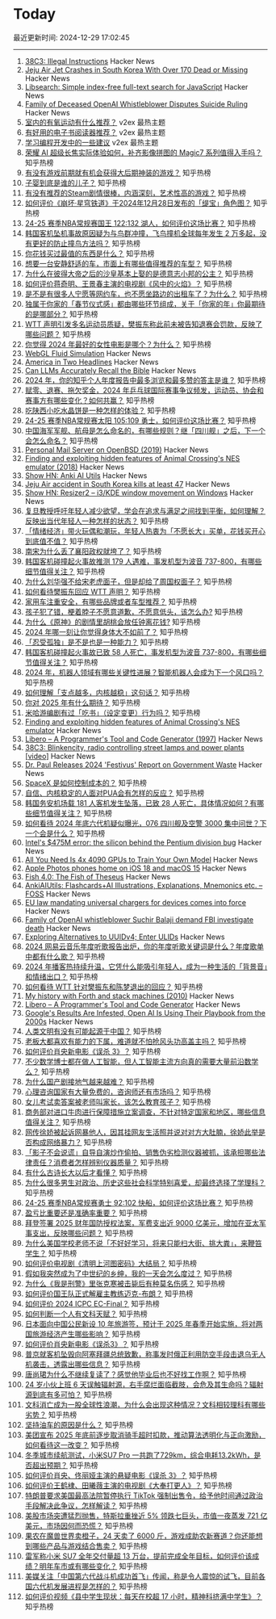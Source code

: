 # Today

最近更新时间: 2024-12-29 17:02:45

--- 
1. [38C3: Illegal Instructions](https://media.ccc.de/c/38c3) Hacker News
2. [Jeju Air Jet Crashes in South Korea With Over 170 Dead or Missing](https://www.bloomberg.com/news/articles/2024-12-29/plane-crashes-at-s-korea-airport-killing-at-least-23-yonhap) Hacker News
3. [Libsearch: Simple index-free full-text search for JavaScript](https://github.com/thesephist/libsearch) Hacker News
4. [Family of Deceased OpenAI Whistleblower Disputes Suicide Ruling](https://twitter.com/RaoPoornima/status/1873282982150324393) Hacker News
5. [室内的有氧运动有什么推荐？](https://www.v2ex.com/t/1101017) v2ex 最热主题
6. [有好用的电子书阅读器推荐？](https://www.v2ex.com/t/1101002) v2ex 最热主题
7. [学习编程开发中的一些建议](https://www.v2ex.com/t/1100994) v2ex 最热主题
8. [荣耀 AI 超级长焦实际体验如何，补齐影像拼图的 Magic7 系列值得入手吗？](https://www.zhihu.com/question/8115918841) 知乎热榜
9. [有没有游戏前期就有机会获得大后期神装的游戏？](https://www.zhihu.com/question/474872763) 知乎热榜
10. [子婴到底是谁的儿子？](https://www.zhihu.com/question/42124800) 知乎热榜
11. [有没有推荐的Steam剧情很棒，内涵深刻，艺术性高的游戏？](https://www.zhihu.com/question/6398805949) 知乎热榜
12. [如何评价《崩坏·星穹铁道》于2024年12月28日发布的「缇宝」角色图？](https://www.zhihu.com/question/8088771606) 知乎热榜
13. [24-25 赛季NBA常规赛国王 122:132 湖人，如何评价这场比赛？](https://www.zhihu.com/question/8160460642) 知乎热榜
14. [韩国客机坠机事故原因疑为与鸟群冲撞，飞鸟撞机全球每年发生 2 万多起，没有更好的防止撞鸟方法吗？](https://www.zhihu.com/question/8158698495) 知乎热榜
15. [你花钱买过最值的东西是什么？](https://www.zhihu.com/question/59836061) 知乎热榜
16. [想要一台安静舒适的车，市面上有哪些值得推荐的车型？](https://www.zhihu.com/question/8023249950) 知乎热榜
17. [为什么在彼得大帝之后的沙皇基本上娶的是德意志小邦的公主？](https://www.zhihu.com/question/358065188) 知乎热榜
18. [如何评价蒋奇明、王景春主演的电视剧《风中的火焰》？](https://www.zhihu.com/question/4495327646) 知乎热榜
19. [是不是有很多人宁愿等网约车，也不愿坐路边的出租车了？为什么？](https://www.zhihu.com/question/7979944824) 知乎热榜
20. [独属于你家的「春节仪式感」都由哪些环节组成，关于「你家的年」你最期待的是哪部分？](https://www.zhihu.com/question/7656019540) 知乎热榜
21. [WTT 声明引发多名运动员质疑，樊振东称此前未被告知退赛会罚款，反映了哪些问题？](https://www.zhihu.com/question/8160347529) 知乎热榜
22. [你觉得 2024 年最好的女性电影是哪个？为什么？](https://www.zhihu.com/question/6844158980) 知乎热榜
23. [WebGL Fluid Simulation](https://paveldogreat.github.io/WebGL-Fluid-Simulation/) Hacker News
24. [America in Two Headlines](https://www.kenklippenstein.com/p/america-in-two-headlines) Hacker News
25. [Can LLMs Accurately Recall the Bible](https://benkaiser.dev/can-llms-accurately-recall-the-bible/) Hacker News
26. [2024 年，你的知乎个人年度报告中最多浏览和最多赞的答主是谁？](https://www.zhihu.com/question/8004582263) 知乎热榜
27. [赋零、退赛、拖欠奖金，2024 年乒乓球国际赛事争议频发，运动员、协会和赛事方有哪些变化？如何共赢？](https://www.zhihu.com/question/8004770868) 知乎热榜
28. [吃陕西小吃水晶饼是一种怎样的体验？](https://www.zhihu.com/question/35952275) 知乎热榜
29. [24-25 赛季NBA常规赛太阳 105:109 勇士，如何评价这场比赛？](https://www.zhihu.com/question/8153690406) 知乎热榜
30. [中国海军军舰、航母是怎么命名的，有哪些规则？继「四川舰」之后，下一个会怎么命名？](https://www.zhihu.com/question/7998799889) 知乎热榜
31. [Personal Mail Server on OpenBSD (2019)](https://nicolascarpi.github.io/openbsd/2019/04/03/openbsd-mail-server.html) Hacker News
32. [Finding and exploiting hidden features of Animal Crossing's NES emulator (2018)](https://jamchamb.net/2018/07/11/animal-crossing-nes-emulator-hacks.html) Hacker News
33. [Show HN: Anki AI Utils](https://github.com/thiswillbeyourgithub/AnkiAIUtils) Hacker News
34. [Jeju Air accident in South Korea kills at least 47](https://www.bloomberg.com/news/articles/2024-12-29/plane-crashes-at-s-korea-airport-killing-at-least-23-yonhap) Hacker News
35. [Show HN: Resizer2 – i3/KDE window movement on Windows](https://github.com/alvesvaren/resizer2) Hacker News
36. [复旦教授呼吁年轻人减少欲望，学会在追求与满足之间找到平衡，如何理解？反映出当代年轻人一种怎样的状态？](https://www.zhihu.com/question/7944147588) 知乎热榜
37. [「情绪经济」带火玩偶和潮玩，年轻人热衷为「不愿长大」买单，花钱买开心到底值不值？](https://www.zhihu.com/question/6461528511) 知乎热榜
38. [南宋为什么丢了襄阳政权就垮了？](https://www.zhihu.com/question/7852174048) 知乎热榜
39. [韩国客机碰撞起火事故推测 179 人遇难，事发机型为波音 737-800，有哪些细节值得关注？](https://www.zhihu.com/question/8152680240) 知乎热榜
40. [为什么刘华强不给宋老虎面子，但是却给了周国权面子？](https://www.zhihu.com/question/520718196) 知乎热榜
41. [如何看待樊振东回应 WTT 声明？](https://www.zhihu.com/question/8158979697) 知乎热榜
42. [家用车注重安全，有哪些品牌或者车型推荐？](https://www.zhihu.com/question/7906571610) 知乎热榜
43. [孩子犯了错，梗着脖子不愿意道歉，不愿意低头，该怎么办?](https://www.zhihu.com/question/6074377776) 知乎热榜
44. [为什么《原神》的剧情里胡桃会放任钟离花钱?](https://www.zhihu.com/question/527557940) 知乎热榜
45. [2024 年哪一刻让你觉得身体大不如前了？](https://www.zhihu.com/question/6752167369) 知乎热榜
46. [「忍受孤独」是不是也是一种能力？](https://www.zhihu.com/question/7765469470) 知乎热榜
47. [韩国客机碰撞起火事故已致 58 人死亡，事发机型为波音 737-800，有哪些细节值得关注？](https://www.zhihu.com/question/8152680240) 知乎热榜
48. [2024 年，机器人领域有哪些关键性进展？智能机器人会成为下一个风口吗？](https://www.zhihu.com/question/6738842444) 知乎热榜
49. [如何理解「支点越多，内核越稳」这句话？](https://www.zhihu.com/question/7271313613) 知乎热榜
50. [你对 2025 年有什么期待？](https://www.zhihu.com/question/6106675709) 知乎热榜
51. [米哈游编剧有过「吃书」（设定变更）行为吗？](https://www.zhihu.com/question/7670277458) 知乎热榜
52. [Finding and exploiting hidden features of Animal Crossing's NES emulator](https://jamchamb.net/2018/07/11/animal-crossing-nes-emulator-hacks.html) Hacker News
53. [Libero – A Programmer's Tool and Code Generator (1997)](https://imatix-legacy.github.io/libero/index.htm) Hacker News
54. [38C3: Blinkencity, radio controlling street lamps and power plants [video]](https://media.ccc.de/v/38c3-blinkencity-radio-controlling-street-lamps-and-power-plants) Hacker News
55. [Dr. Paul Releases 2024 'Festivus' Report on Government Waste](https://www.hsgac.senate.gov/media/reps/dr-paul-releases-2024-festivus-report-on-government-waste/) Hacker News
56. [SpaceX 是如何控制成本的？](https://www.zhihu.com/question/21905398) 知乎热榜
57. [自信、内核稳定的人面对PUA会有怎样的反应？](https://www.zhihu.com/question/7497488334) 知乎热榜
58. [韩国务安机场载 181 人客机发生坠落，已致 28 人死亡，具体情况如何？有哪些细节值得关注？](https://www.zhihu.com/question/8152680240) 知乎热榜
59. [如何看待 2024 年底六代机疑似曝光，076 四川舰及空警 3000  集中问世？下一个会是什么？](https://www.zhihu.com/question/8038336948) 知乎热榜
60. [Intel's $475M error: the silicon behind the Pentium division bug](https://www.righto.com/2024/12/this-die-photo-of-pentium-shows.html) Hacker News
61. [All You Need Is 4x 4090 GPUs to Train Your Own Model](https://sabareesh.com/posts/llm-rig/) Hacker News
62. [Apple Photos phones home on iOS 18 and macOS 15](https://lapcatsoftware.com/articles/2024/12/3.html) Hacker News
63. [Fish 4.0: The Fish of Theseus](https://fishshell.com/blog/rustport/) Hacker News
64. [AnkiAIUtils: Flashcards+AI Illustrations, Explanations, Mnemonics etc. – FOSS](https://github.com/thiswillbeyourgithub/AnkiAIUtils) Hacker News
65. [EU law mandating universal chargers for devices comes into force](https://www.france24.com/en/europe/20241228-eu-law-mandating-universal-chargers-for-devices-comes-into-force) Hacker News
66. [Family of OpenAI whistleblower Suchir Balaji demand FBI investigate death](https://www.theguardian.com/us-news/2024/dec/28/openai-whistleblower-suchir-balaji) Hacker News
67. [Exploring Alternatives to UUIDv4; Enter ULIDs](https://jirevwe.github.io/exploring-alternatives-to-uuidv4-enter-ulids.html) Hacker News
68. [2024 网易云音乐年度听歌报告出炉，你的年度听歌关键词是什么？年度歌单中都有什么歌？](https://www.zhihu.com/question/7980859155) 知乎热榜
69. [2024 年播客热持续升温，它凭什么能吸引年轻人，成为一种生活的「背景音」和情绪出口？](https://www.zhihu.com/question/7084088943) 知乎热榜
70. [如何看待 WTT 针对樊振东和陈梦退出的回应？](https://www.zhihu.com/question/8118918539) 知乎热榜
71. [My history with Forth and stack machines (2010)](https://yosefk.com/blog/my-history-with-forth-stack-machines.html) Hacker News
72. [Libero – A Programmer's Tool and Code Generator](https://imatix-legacy.github.io/libero/index.htm) Hacker News
73. [Google's Results Are Infested, Open AI Is Using Their Playbook from the 2000s](https://chuckwnelson.com/blog/google-search-results-infested-open-ai-using-google-playbook) Hacker News
74. [人类文明有没有可能起源于中国？](https://www.zhihu.com/question/3072935311) 知乎热榜
75. [老板大都喜欢有能力的下属，难道就不怕抢风头功高盖主吗？](https://www.zhihu.com/question/7734714885) 知乎热榜
76. [如何评价肖央新电影《误杀 3》？](https://www.zhihu.com/question/8043058119) 知乎热榜
77. [不少数学博士都在做人工智能，但人工智能主流方向真的需要大量前沿数学么？](https://www.zhihu.com/question/515063566) 知乎热榜
78. [为什么国产剧接地气越来越难？](https://www.zhihu.com/question/7381552698) 知乎热榜
79. [心理咨询国家有大量免费的，咨询师还有市场吗？](https://www.zhihu.com/question/7880454594) 知乎热榜
80. [女儿考试卖答案被老师叫家长，该怎么教育孩子？](https://www.zhihu.com/question/7945189688) 知乎热榜
81. [商务部对进口牛肉进行保障措施立案调查，不针对特定国家和地区，哪些信息值得关注？](https://www.zhihu.com/question/8017457729) 知乎热榜
82. [网传徐娇被起诉网暴他人，因其挂网友生活照并说对对方大肚腩，徐娇此举是否构成网络暴力？](https://www.zhihu.com/question/8102774459) 知乎热榜
83. [「影子不会说谎」自导自演炒作偷拍、销售伪劣检测仪器被抓，该承担哪些法律责任？消费者怎样辨别仪器质量？](https://www.zhihu.com/question/8068920384) 知乎热榜
84. [有什么古诗长大以后才看懂？](https://www.zhihu.com/question/646403110) 知乎热榜
85. [为什么很多男生对政治、历史这些社会科学特别喜爱，却最终选择了学理科？](https://www.zhihu.com/question/7263576563) 知乎热榜
86. [24-25 赛季NBA常规赛勇士 92:102 快船，如何评价这场比赛？](https://www.zhihu.com/question/8076900986) 知乎热榜
87. [盈亏比重要还是准确率重要？](https://www.zhihu.com/question/5568937097) 知乎热榜
88. [拜登签署 2025 财年国防授权法案，军费支出近 9000 亿美元，增加在亚太军事支出，反映哪些问题？](https://www.zhihu.com/question/7736519835) 知乎热榜
89. [为什么美国学校老师不说「不好好学习，将来只能扫大街、挑大粪」，来鞭笞学生？](https://www.zhihu.com/question/632232275) 知乎热榜
90. [如何评价电视剧《清明上河图密码》大结局？](https://www.zhihu.com/question/8041806089) 知乎热榜
91. [假如我突然成为了中世纪的乡绅，我的一天会怎么度过？](https://www.zhihu.com/question/929339990) 知乎热榜
92. [为什么《我是刑警》里张克寒被击毙后有种莫名伤感？](https://www.zhihu.com/question/7360827152) 知乎热榜
93. [如何评价国王队正式解雇主教练迈克-布朗？](https://www.zhihu.com/question/8073142899) 知乎热榜
94. [如何评价 2024 ICPC EC-Final？](https://www.zhihu.com/question/5762136546) 知乎热榜
95. [如何判断一个人有文科天赋？](https://www.zhihu.com/question/438266130) 知乎热榜
96. [日本面向中国公民新设 10 年旅游签，预计于 2025 年春季开始实施，将对两国旅游经济产生哪些影响？](https://www.zhihu.com/question/7828163623) 知乎热榜
97. [如何评价肖央新电影《误杀3》？](https://www.zhihu.com/question/8043058119) 知乎热榜
98. [普京就客机坠毁向阿塞拜疆总统致歉，称事发时俄正利用防空手段击退乌无人机袭击，透露出哪些信息？](https://www.zhihu.com/question/8117331659) 知乎热榜
99. [唐尚珺为什么不继续复读了？感觉他毕业后也不好找工作啊？](https://www.zhihu.com/question/667247080) 知乎热榜
100. [24 岁小伙上班 6 天误触辐射源，右手腐烂面临截肢，会危及其生命吗？辐射源到底有多可怕？](https://www.zhihu.com/question/7842123012) 知乎热榜
101. [文科消亡成为一股全球性浪潮，为什么会出现这种情况？文科相较理科有哪些劣势？](https://www.zhihu.com/question/8086341738) 知乎热榜
102. [坚持油车的原因是什么？](https://www.zhihu.com/question/3139858418) 知乎热榜
103. [美团宣布 2025 年底前逐步取消骑手超时扣款，推动算法透明化与正向激励，如何看待这一改变？](https://www.zhihu.com/question/8023106852) 知乎热榜
104. [冬季城市续航测试，小米SU7 Pro 一共跑了729km，综合电耗13.2kWh，是否超出预期？](https://www.zhihu.com/question/7123725133) 知乎热榜
105. [如何评价肖央、佟丽娅主演的悬疑电影《误杀 3》？](https://www.zhihu.com/question/8022975790) 知乎热榜
106. [如何评价王鹤棣、田曦薇主演的电视剧《大奉打更人》？](https://www.zhihu.com/question/3838228946) 知乎热榜
107. [特朗普要求美国最高法院暂停执行 TikTok 强制出售令，给予他时间通过政治手段解决此争议，怎样解读？](https://www.zhihu.com/question/8068996866) 知乎热榜
108. [美股市场突遭猛烈抛售，特斯拉重挫近 5% 领跌七巨头，市值一夜蒸发 721 亿美元，市场因何而恐慌？](https://www.zhihu.com/question/8075726973) 知乎热榜
109. [果农在魔兽世界卖橙子，24 天卖了 6000 斤，游戏成助农新赛道？你还能想到哪些产品与游戏结合售卖？](https://www.zhihu.com/question/8071297760) 知乎热榜
110. [雷军称小米 SU7 全年交付量超 13 万台，提前完成全年目标，如何评价该成绩？明年车市或有哪些变化？](https://www.zhihu.com/question/8089957534) 知乎热榜
111. [美媒关注「中国第六代战斗机成功首飞」传闻，称是令人震惊的试飞，目前各国六代机发展进程是怎样的？](https://www.zhihu.com/question/8071663317) 知乎热榜
112. [如何评价视频《县中学生现状：每天在校超 17 小时，精神科挤满中学生》？](https://www.zhihu.com/question/8001560738) 知乎热榜
